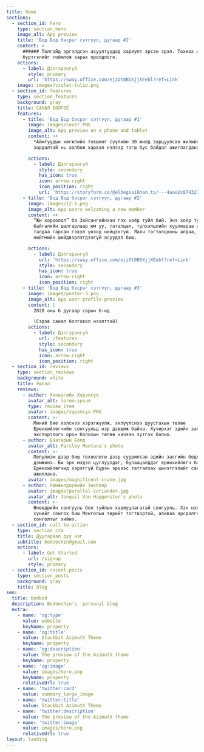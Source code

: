```yaml
---
title: Home
sections:
  - section_id: hero
    type: section_hero
    image_alt: App preview
    title: 'Бод Бод бэсрэг сэтгүүл, дугаар #2'
    content: >
      ###### Толгойд эргэлдсэн асуултуудад хариулт эрсэн эрэл. Тохиох цагийн
      бүртгэлийг тоймлож харах оролдлого.
    actions:
      - label: Дэлгэрэнгүй
        style: primary
        url: 'https://sway.office.com/ejzOt0BSXjjXEebl?ref=Link'
    image: images/violet-tulip.png
  - section_id: features
    type: section_features
    background: gray
    title: САНАЛ БОЛГОЁ
    features:
      - title: 'Бод Бод бэсрэг сэтгүүл, дугаар #1'
        image: images/cover.PNG
        image_alt: App preview on a phone and tablet
        content: >+
          *Аймгуудын хөгжлийн түвшинг сүүлийн 30 жилд зарцуулсан жилийн дундаж
          зардалтай нь холбож харвал нэлээд тэгш бус байдал ажиглагдана.*

        actions:
          - label: Дэлгэрэнгүй
            style: secondary
            has_icon: true
            icon: arrow-right
            icon_position: right
            url: 'https://storyform.co/@elbegsaikhan.ts/---4aae2c074323'
      - title: 'Бод Бод бэсрэг сэтгүүл, дугаар #2'
        image: images/12-1.png
        image_alt: App users welcoming a new member
        content: >+
          “Жи хороолол” ба Зайсангийнхан гэх хоёр туйл бий. Энэ хоёр туйл
          байгалийн шалгарлаар юм уу, таталцал, түлхэлцлийн хуулиараа ар, өвөр
          талдаа гарсан гэвэл үнэнд нийцэхгүй. Яавч тогтолцооны алдаа, ардчилсан
          нийгмийн шийдвэрлэгдээгүй асуудал биш.

        actions:
          - label: Дэлгэрэнгүй
            url: 'https://sway.office.com/ejzOt0BSXjjXEebl?ref=Link'
            style: secondary
            has_icon: true
            icon: arrow-right
            icon_position: right
      - title: 'Бод Бод бэсрэг сэтгүүл, дугаар #3'
        image: images/poster-3.png
        image_alt: App user profile preview
        content: |
          2020 оны 6 дугаар сарын 6-нд

          (Сэдэв санал болговол нээлттэй)
        actions:
          - label: Дэлгэрэнгүй
            url: /features
            style: secondary
            has_icon: true
            icon: arrow-right
            icon_position: right
  - section_id: reviews
    type: section_reviews
    background: white
    title: Эшлэл
    reviews:
      - author: Ухнаагийн Хүрэлсүх
        avatar_alt: lorem-ipsum
        type: review_item
        avatar: images/хүрэлсүх.PNG
        content: >-
          Миний бие хэлснээ хэрэгжүүлж, эхлүүлснээ дуусгахын төлөө
          Ерөнхийлөгчийн сонгуульд нэр дэвшиж байна. Хүчирхэг эдийн засагтай,
          экспортлогч орон болохын төлөө хичээн зүтгэх болно.
      - author: Баатарын Болд
        avatar_alt: Parsley Montana's photo
        content: >-
          Популизм дээр биш технологи дээр суурилсан эдийн засгийн бодлогыг
          дэмжинэ. Би эрх мэдэл цуглуулдаг, булаацалддаг ерөнхийлөгч болохгүй.
          Ерөнхийлөгчид хэрэггүй бүрэн эрхээс татгалзах шинэтгэлийг санаачлан
          ажиллана.
        avatar: images/magnificent-crane.jpg
      - author: Намжилдоржийн Энхбаяр
        avatar: images/parallel-coriander.jpg
        avatar_alt: Jonquil Von Haggerston's photo
        content: >-
          Өнөөдрийн сонгууль бол туйлын хариуцлагатай сонгууль. Хэн нэгэн хувь
          хүнийг сонгох биш Монголын төрийг тогтвортой, аливаа эрсдэлгүй байх
          сонголтыг хийнэ.
  - section_id: call-to-action
    type: section_cta
    title: Дуугарвал дуу нэг
    subtitle: bodoochin@gmail.com
    actions:
      - label: Get Started
        url: /signup
        style: primary
  - section_id: recent-posts
    type: section_posts
    background: gray
    title: Blog
seo:
  title: bodbod
  description: Bodoochin's  personal blog
  extra:
    - name: 'og:type'
      value: website
      keyName: property
    - name: 'og:title'
      value: Stackbit Azimuth Theme
      keyName: property
    - name: 'og:description'
      value: The preview of the Azimuth theme
      keyName: property
    - name: 'og:image'
      value: images/hero.png
      keyName: property
      relativeUrl: true
    - name: 'twitter:card'
      value: summary_large_image
    - name: 'twitter:title'
      value: Stackbit Azimuth Theme
    - name: 'twitter:description'
      value: The preview of the Azimuth theme
    - name: 'twitter:image'
      value: images/hero.png
      relativeUrl: true
layout: landing
---
```

